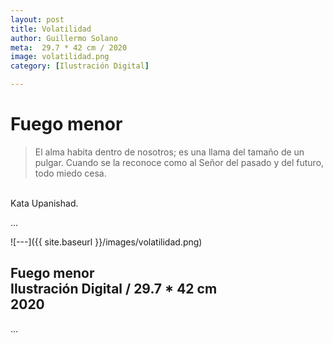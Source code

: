 ```yaml
---
layout: post
title: Volatilidad
author: Guillermo Solano
meta:  29.7 * 42 cm / 2020
image: volatilidad.png
category: [Ilustración Digital]

---
```


Fuego menor
===============

> El alma habita dentro de nosotros; es una llama del tamaño de un pulgar. Cuando se la reconoce como al Señor del pasado y del futuro,
todo miedo cesa.<br>
<br>
Kata Upanishad.

…

![---]({{ site.baseurl }}/images/volatilidad.png)

## **Fuego menor** <br> Ilustración Digital / 29.7 * 42 cm <br> 2020
…
